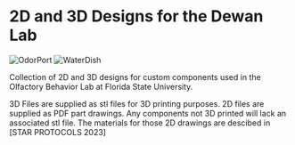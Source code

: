 
# 2D and 3D Designs for the Dewan Lab

![OdorPort](http://dewanlabneuro.fsu.acsitefactory.com/sites/g/files/upcbnu2156/files/github_images/Image1.jpg)
![WaterDish](http://dewanlabneuro.fsu.acsitefactory.com/sites/g/files/upcbnu2156/files/github_images/water_dish.jpg)

Collection of 2D and 3D designs for custom components used in the Olfactory Behavior Lab at Florida State University.

3D Files are supplied as stl files for 3D printing purposes.
2D files are supplied as PDF part drawings. Any components not 3D printed will lack an associated stl file. The materials for those 2D drawings are descibed in [STAR PROTOCOLS 2023] 





